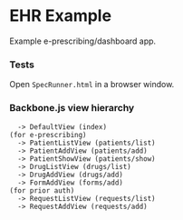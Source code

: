 EHR Example
============

Example e-prescribing/dashboard app.

### Tests

Open `SpecRunner.html` in a browser window.

### Backbone.js view hierarchy
```
  -> DefaultView (index)
(for e-prescribing)
  -> PatientListView (patients/list)
  -> PatientAddView (patients/add)
  -> PatientShowView (patients/show)
  -> DrugListView (drugs/list)
  -> DrugAddView (drugs/add)
  -> FormAddView (forms/add)
(for prior auth)
  -> RequestListView (requests/list)
  -> RequestAddView (requests/add)
```
